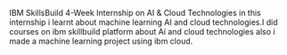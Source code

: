 IBM SkillsBuild 4-Week Internship on AI & Cloud Technologies
in this internship i learnt about machine learning AI and cloud technologies.I did courses on ibm skillbuild platform about Ai and cloud technologies also i made a machine learning project using ibm cloud.
